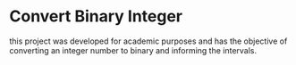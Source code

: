 # Convert Binary Integer

this project was developed for academic purposes and has the objective of converting an integer number to binary 
and informing the intervals.